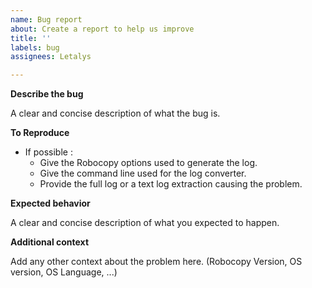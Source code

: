 ```yaml
---
name: Bug report
about: Create a report to help us improve
title: ''
labels: bug
assignees: Letalys

---
```


**Describe the bug**

A clear and concise description of what the bug is.

**To Reproduce**

- If possible :
	- Give the Robocopy options used to generate the log.
	- Give the command line used for the log converter.
	- Provide the full log or a text log extraction causing the problem.

**Expected behavior**

A clear and concise description of what you expected to happen.


**Additional context**

Add any other context about the problem here. (Robocopy Version, OS version, OS Language, ...)
